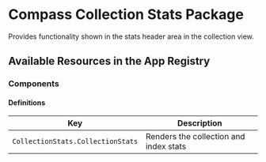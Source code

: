 # Compass Collection Stats Package

Provides functionality shown in the stats header area in the collection view.

## Available Resources in the App Registry

### Components

#### Definitions

| Key                               | Description                                   |
|-----------------------------------|-----------------------------------------------|
| `CollectionStats.CollectionStats` | Renders the collection and index stats        |
